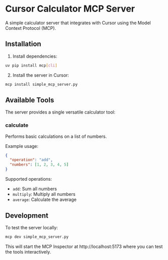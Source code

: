 # Cursor Calculator MCP Server

A simple calculator server that integrates with Cursor using the Model Context Protocol (MCP).

## Installation

1. Install dependencies:

```bash
uv pip install mcp[cli]
```

2. Install the server in Cursor:

```bash
mcp install simple_mcp_server.py
```

## Available Tools

The server provides a single versatile calculator tool:

### calculate

Performs basic calculations on a list of numbers.

Example usage:

```json
{
  "operation": "add",
  "numbers": [1, 2, 3, 4, 5]
}
```

Supported operations:

- `add`: Sum all numbers
- `multiply`: Multiply all numbers
- `average`: Calculate the average

## Development

To test the server locally:

```bash
mcp dev simple_mcp_server.py
```

This will start the MCP Inspector at http://localhost:5173 where you can test the tools interactively.
